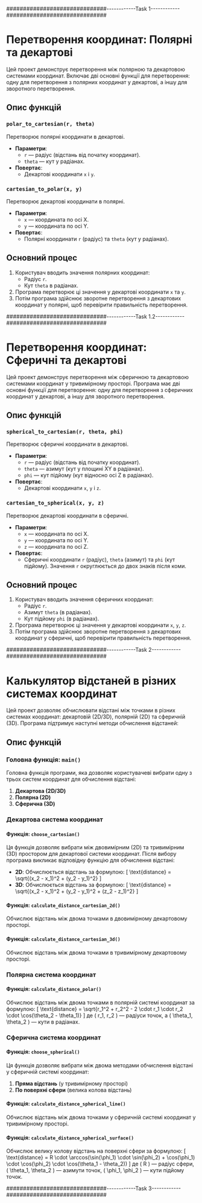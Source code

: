 ##############################------------Task 1------------##############################


# Перетворення координат: Полярні та декартові

Цей проект демонструє перетворення між полярною та декартовою системами координат. Включає дві основні функції для перетворення: одну для перетворення з полярних координат у декартові, а іншу для зворотного перетворення.

## Опис функцій

### `polar_to_cartesian(r, theta)`
Перетворює полярні координати в декартові. 
- **Параметри**:
  - `r` — радіус (відстань від початку координат).
  - `theta` — кут у радіанах.
- **Повертає**:
  - Декартові координати `x` і `y`.

### `cartesian_to_polar(x, y)`
Перетворює декартові координати в полярні.
- **Параметри**:
  - `x` — координата по осі X.
  - `y` — координата по осі Y.
- **Повертає**:
  - Полярні координати `r` (радіус) та `theta` (кут у радіанах).

## Основний процес

1. Користувач вводить значення полярних координат:
   - Радіус `r`.
   - Кут `theta` в радіанах.
2. Програма перетворює ці значення у декартові координати `x` та `y`.
3. Потім програма здійснює зворотне перетворення з декартових координат у полярні, щоб перевірити правильність перетворення.


##############################------------Task 1.2------------##############################


# Перетворення координат: Сферичні та декартові

Цей проект демонструє перетворення між сферичною та декартовою системами координат у тривимірному просторі. Програма має дві основні функції для перетворення: одну для перетворення з сферичних координат у декартові, а іншу для зворотного перетворення.

## Опис функцій

### `spherical_to_cartesian(r, theta, phi)`
Перетворює сферичні координати в декартові. 
- **Параметри**:
  - `r` — радіус (відстань від початку координат).
  - `theta` — азимут (кут у площині XY в радіанах).
  - `phi` — кут підйому (кут відносно осі Z в радіанах).
- **Повертає**:
  - Декартові координати `x`, `y` і `z`.

### `cartesian_to_spherical(x, y, z)`
Перетворює декартові координати в сферичні.
- **Параметри**:
  - `x` — координата по осі X.
  - `y` — координата по осі Y.
  - `z` — координата по осі Z.
- **Повертає**:
  - Сферичні координати `r` (радіус), `theta` (азимут) та `phi` (кут підйому). Значення `r` округлюється до двох знаків після коми.

## Основний процес

1. Користувач вводить значення сферичних координат:
   - Радіус `r`.
   - Азимут `theta` (в радіанах).
   - Кут підйому `phi` (в радіанах).
2. Програма перетворює ці значення у декартові координати `x`, `y`, `z`.
3. Потім програма здійснює зворотне перетворення з декартових координат у сферичні, щоб перевірити правильність перетворення.


##############################------------Task 2------------##############################

# Калькулятор відстаней в різних системах координат

Цей проект дозволяє обчислювати відстані між точками в різних системах координат: декартовій (2D/3D), полярній (2D) та сферичній (3D). Програма підтримує наступні методи обчислення відстаней:

## Опис функцій

### Головна функція: `main()`
Головна функція програми, яка дозволяє користувачеві вибрати одну з трьох систем координат для обчислення відстані:
1. **Декартова (2D/3D)**
2. **Полярна (2D)**
3. **Сферична (3D)**

### Декартова система координат

#### Функція: `choose_cartesian()`
Ця функція дозволяє вибрати між двовимірним (2D) та тривимірним (3D) простором для декартової системи координат. Після вибору програма викликає відповідну функцію для обчислення відстані:
- **2D**: Обчислюється відстань за формулою:
  \[
  \text{distance} = \sqrt{(x_2 - x_1)^2 + (y_2 - y_1)^2}
  \]
- **3D**: Обчислюється відстань за формулою:
  \[
  \text{distance} = \sqrt{(x_2 - x_1)^2 + (y_2 - y_1)^2 + (z_2 - z_1)^2}
  \]

#### Функція: `calculate_distance_cartesian_2d()`
Обчислює відстань між двома точками в двовимірному декартовому просторі.

#### Функція: `calculate_distance_cartesian_3d()`
Обчислює відстань між двома точками в тривимірному декартовому просторі.

### Полярна система координат

#### Функція: `calculate_distance_polar()`
Обчислює відстань між двома точками в полярній системі координат за формулою:
\[
\text{distance} = \sqrt{r_1^2 + r_2^2 - 2 \cdot r_1 \cdot r_2 \cdot \cos(\theta_2 - \theta_1)}
\]
де \( r_1, r_2 \) — радіуси точок, а \( \theta_1, \theta_2 \) — кути в радіанах.

### Сферична система координат

#### Функція: `choose_spherical()`
Ця функція дозволяє вибрати між двома методами обчислення відстані у сферичній системі координат:
1. **Пряма відстань** (у тривимірному просторі)
2. **По поверхні сфери** (велика колова відстань)

#### Функція: `calculate_distance_spherical_line()`
Обчислює відстань між двома точками у сферичній системі координат у тривимірному просторі.

#### Функція: `calculate_distance_spherical_surface()`
Обчислює велику колову відстань на поверхні сфери за формулою:
\[
\text{distance} = R \cdot \arccos(\sin(\phi_1) \cdot \sin(\phi_2) + \cos(\phi_1) \cdot \cos(\phi_2) \cdot \cos(\theta_1 - \theta_2))
\]
де \( R \) — радіус сфери, \( \theta_1, \theta_2 \) — азимути точок, \( \phi_1, \phi_2 \) — кути підйому точок.


##############################------------Task 3------------##############################


